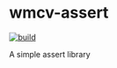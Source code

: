 # wmcv-assert
[![build](https://github.com/McMassiveNZ/wmcv-assert/actions/workflows/ci.yml/badge.svg)](https://github.com/McMassiveNZ/wmcv-assert/actions/workflows/ci.yml)

A simple assert library
